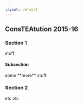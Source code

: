```yaml
---
layout: default
---
```


## ConsTEAtution 2015-16

### Section 1

stuff

#### Subsection

<div>
some **more** stuff
</div>

### Section 2

<div>

etc *etc*

</div>